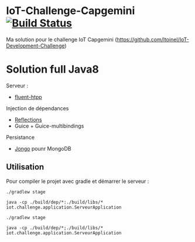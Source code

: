 # IoT-Challenge-Capgemini [![Build Status](https://travis-ci.org/JeffLeFoll/IoT-Challenge-Capgemini.svg?branch=master)](https://travis-ci.org/JeffLeFoll/IoT-Challenge-Capgemini)
Ma solution pour le challenge IoT Capgemini (https://github.com/ltoinel/IoT-Development-Challenge)

# Solution full Java8
Serveur :
- [fluent-htpp](https://github.com/CodeStory/fluent-http)

Injection de dépendances
- [Reflections](https://github.com/ronmamo/reflections)
- Guice + Guice-multibindings

Persistance
- [Jongo](https://github.com/bguerout/jongo) pounr MongoDB

## Utilisation
Pour compiler le projet avec gradle et démarrer le serveur :
```linux
./gradlew stage

java -cp ./build/dep/*:./build/libs/* iot.challenge.application.ServeurApplication
```
```windows
./gradlew stage

java -cp ./build/dep/*;./build/libs/* iot.challenge.application.ServeurApplication
```